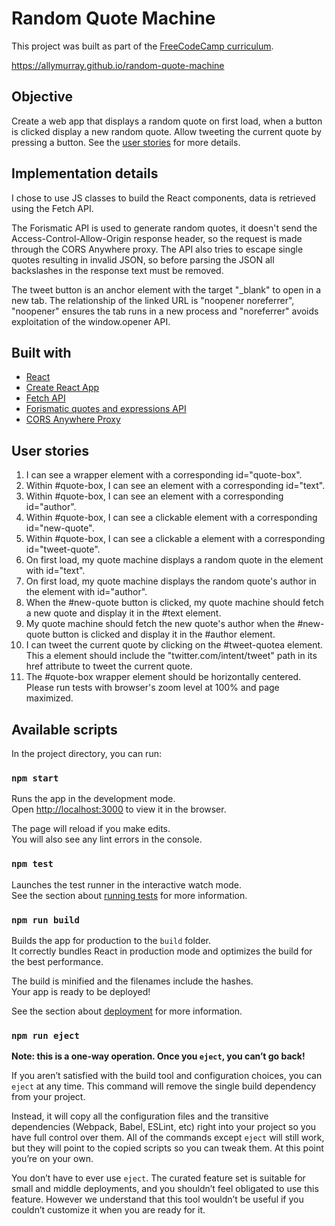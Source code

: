 # Random Quote Machine

This project was built as part of the [FreeCodeCamp curriculum](https://www.freecodecamp.org/learn/front-end-libraries/front-end-libraries-projects/build-a-random-quote-machine).

https://allymurray.github.io/random-quote-machine

## Objective

Create a web app that displays a random quote on first load, when a button is clicked display a new random quote. Allow tweeting the current quote by pressing a button. See the [user stories](#user-stories) for more details.

## Implementation details

I chose to use JS classes to build the React components, data is retrieved using the Fetch API.

The Forismatic API is used to generate random quotes, it doesn't send the Access-Control-Allow-Origin response header, so the request is made through the CORS Anywhere proxy. The API also tries to escape single quotes resulting in invalid JSON, so before parsing the JSON all backslashes in the response text must be removed.

The tweet button is an anchor element with the target "\_blank" to open in a new tab. The relationship of the linked URL is "noopener noreferrer", "noopener" ensures the tab runs in a new process and "noreferrer" avoids exploitation of the window.opener API.

## Built with

- [React](https://reactjs.org)
- [Create React App](https://reactjs.org/docs/create-a-new-react-app.html)
- [Fetch API](https://developer.mozilla.org/en-US/docs/Web/API/Fetch_API)
- [Forismatic quotes and expressions API](https://forismatic.com/en/api)
- [CORS Anywhere Proxy](https://cors-anywhere.herokuapp.com)

## User stories

1. I can see a wrapper element with a corresponding id="quote-box".
2. Within #quote-box, I can see an element with a corresponding id="text".
3. Within #quote-box, I can see an element with a corresponding id="author".
4. Within #quote-box, I can see a clickable element with a corresponding id="new-quote".
5. Within #quote-box, I can see a clickable a element with a corresponding id="tweet-quote".
6. On first load, my quote machine displays a random quote in the element with id="text".
7. On first load, my quote machine displays the random quote's author in the element with id="author".
8. When the #new-quote button is clicked, my quote machine should fetch a new quote and display it in the #text element.
9. My quote machine should fetch the new quote's author when the #new-quote button is clicked and display it in the #author element.
10. I can tweet the current quote by clicking on the #tweet-quotea element. This a element should include the "twitter.com/intent/tweet" path in its href attribute to tweet the current quote.
11. The #quote-box wrapper element should be horizontally centered. Please run tests with browser's zoom level at 100% and page maximized.

## Available scripts

In the project directory, you can run:

### `npm start`

Runs the app in the development mode.<br>
Open [http://localhost:3000](http://localhost:3000) to view it in the browser.

The page will reload if you make edits.<br>
You will also see any lint errors in the console.

### `npm test`

Launches the test runner in the interactive watch mode.<br>
See the section about [running tests](https://facebook.github.io/create-react-app/docs/running-tests) for more information.

### `npm run build`

Builds the app for production to the `build` folder.<br>
It correctly bundles React in production mode and optimizes the build for the best performance.

The build is minified and the filenames include the hashes.<br>
Your app is ready to be deployed!

See the section about [deployment](https://facebook.github.io/create-react-app/docs/deployment) for more information.

### `npm run eject`

**Note: this is a one-way operation. Once you `eject`, you can’t go back!**

If you aren’t satisfied with the build tool and configuration choices, you can `eject` at any time. This command will remove the single build dependency from your project.

Instead, it will copy all the configuration files and the transitive dependencies (Webpack, Babel, ESLint, etc) right into your project so you have full control over them. All of the commands except `eject` will still work, but they will point to the copied scripts so you can tweak them. At this point you’re on your own.

You don’t have to ever use `eject`. The curated feature set is suitable for small and middle deployments, and you shouldn’t feel obligated to use this feature. However we understand that this tool wouldn’t be useful if you couldn’t customize it when you are ready for it.

